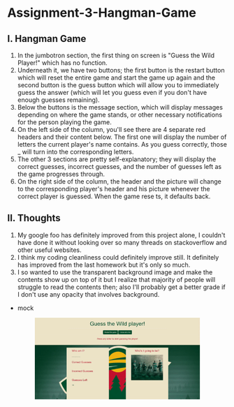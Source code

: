 # Assignment-3-Hangman-Game

I. Hangman Game
------------
1. In the jumbotron section, the first thing on screen is "Guess the Wild Player!" which has no function. 
2. Underneath it, we have two buttons; the first button is the restart button which will reset the entire game and start the game up again and the second button is the guess button which will allow you to immediately guess the answer (which will let you guess even if you don't have enough guesses remaining).
3. Below the buttons is the message section, which will display messages depending on where the game stands, or other necessary notifications for the person playing the game.
4. On the left side of the column, you'll see there are 4 separate red headers and their content below. The first one will display the number of letters the current player's name contains. As you guess correctly, those _ will turn into the corresponding letters.
5. The other 3 sections are pretty self-explanatory; they will display the correct guesses, incorrect guesses, and the number of guesses left as the game progresses through.
6. On the right side of the column, the header and the picture will change to the corresponding player's header and his picture whenever the correct player is guessed. When the game rese                                                                          ts, it defaults back.

II. Thoughts
------------
1. My google foo has definitely improved from this project alone, I couldn't have done it without looking over so many threads on stackoverflow and other useful websites.
2. I think my coding cleanliness could definitely improve still. It definitely has improved from the last homework but it's only so much.
3. I so wanted to use the transparent background image and make the contents show up on top of it but I realize that majority of people will struggle to read the contents then; also I'll probably get a better grade if I don't use any opacity that involves background.


- mock

<p align="center"><img src="assets/images/README/correct-guess.gif" width="75%" alt="mock"></p>

[1]: https://mcale017.github.io/Assignment-3-Hangman-Game/